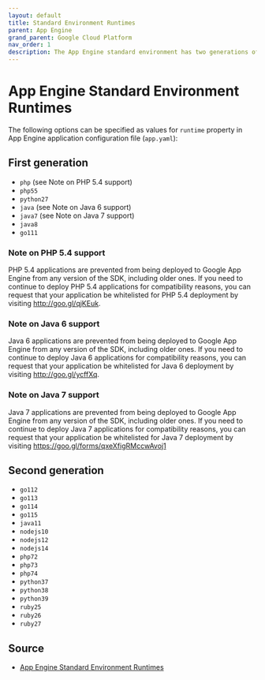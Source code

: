 ```yaml
---
layout: default
title: Standard Environment Runtimes
parent: App Engine
grand_parent: Google Cloud Platform
nav_order: 1
description: The App Engine standard environment has two generations of runtime environments. This page lists all the available runtime values.
---
```


# App Engine Standard Environment Runtimes

The following options can be specified as values for `runtime` property in App Engine application configuration file (`app.yaml`):

## First generation

- `php` (see Note on PHP 5.4 support)
- `php55`
- `python27`
- `java` (see Note on Java 6 support)
- `java7` (see Note on Java 7 support)
- `java8`
- `go111`

### Note on PHP 5.4 support

PHP 5.4 applications are prevented from being deployed to Google App Engine from any version of the SDK, including older ones. If you need to continue to deploy PHP 5.4 applications for compatibility reasons, you can request that your application be whitelisted for PHP 5.4 deployment by visiting http://goo.gl/qjKEuk.

### Note on Java 6 support

Java 6 applications are prevented from being deployed to Google App Engine from any version of the SDK, including older ones. If you need to continue to deploy Java 6 applications for compatibility reasons, you can request that your application be whitelisted for Java 6 deployment by visiting http://goo.gl/ycffXq.

### Note on Java 7 support

Java 7 applications are prevented from being deployed to Google App Engine from any version of the SDK, including older ones. If you need to continue to deploy Java 7 applications for compatibility reasons, you can request that your application be whitelisted for Java 7 deployment by visiting https://goo.gl/forms/qxeXfigRMccwAvoj1

## Second generation

- `go112`
- `go113`
- `go114`
- `go115`
- `java11`
- `nodejs10`
- `nodejs12`
- `nodejs14`
- `php72`
- `php73`
- `php74`
- `python37`
- `python38`
- `python39`
- `ruby25`
- `ruby26`
- `ruby27`

## Source

- [App Engine Standard Environment Runtimes](https://cloud.google.com/appengine/docs/standard/runtimes)

